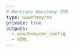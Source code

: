 ```yaml
---
# Generate Wowchemy CMS
type: wowchemycms
private: true
outputs:
  - wowchemycms_config
  - HTML
---
```

